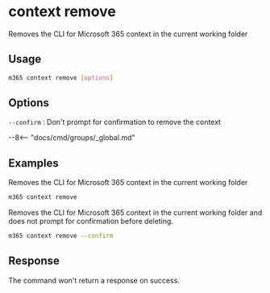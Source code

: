 # context remove

Removes the CLI for Microsoft 365 context in the current working folder

## Usage

```sh
m365 context remove [options]
```

## Options

`--confirm`
: Don't prompt for confirmation to remove the context

--8<-- "docs/cmd/groups/_global.md"

## Examples

Removes the CLI for Microsoft 365 context in the current working folder

```sh
m365 context remove
```

Removes the CLI for Microsoft 365 context in the current working folder and does not prompt for confirmation before deleting.

```sh
m365 context remove --confirm
```

## Response

The command won't return a response on success.
